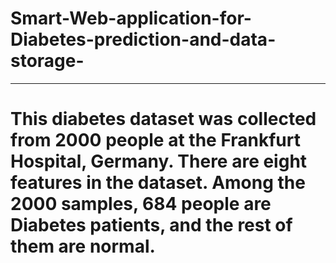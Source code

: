 # Smart-Web-application-for-Diabetes-prediction-and-data-storage-
---
# This diabetes dataset was collected from 2000 people at the Frankfurt Hospital, Germany. There are eight features in the dataset. Among the 2000 samples, 684 people are Diabetes patients, and the rest of them are normal.

